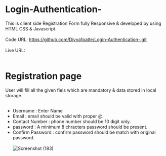 # Login-Authentication-  
This is client side Registration Form fully Responsive & developed by using HTML CSS & Javascript.<br><br>
Code URL: https://github.com/Divya1patle/Login-Authentication-.git <br><br>
Live URL: <br><br>

# Registration page
User will fill all the given fiels which are mandatory & data stored in local storage. <br><br>
  * Username : Enter Name  <br>
  * Email : email should be valid with proper @. <br>
  * Contact Number : phone number should be 10 digit only. <br>
  * password : A minimum 8 chracters password should be present. <br>
  * Confirm Password : confirm password should be match with original password. <br><br>
![Screenshot (183)](https://user-images.githubusercontent.com/104731894/182768691-d4b63c8b-e7b5-475e-9853-1b0dcc94eeb8.png)
